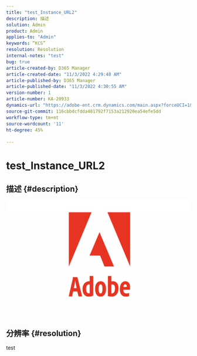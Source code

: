 ```yaml
---
title: "test_Instance_URL2"
description: 描述
solution: Admin
product: Admin
applies-to: "Admin"
keywords: “KCS”
resolution: Resolution
internal-notes: "test"
bug: true
article-created-by: D365 Manager
article-created-date: "11/3/2022 4:29:48 AM"
article-published-by: D365 Manager
article-published-date: "11/3/2022 4:30:55 AM"
version-number: 1
article-number: KA-20933
dynamics-url: "https://adobe-ent.crm.dynamics.com/main.aspx?forceUCI=1&pagetype=entityrecord&etn=knowledgearticle&id=6679af23-305b-ed11-9561-6045bd0063aa"
source-git-commit: 116cbbdcfdda481792f7153a212920ea54efe5dd
workflow-type: tm+mt
source-wordcount: '11'
ht-degree: 45%

---
```


# test_Instance_URL2

## 描述 {#description}

![](assets/___45600246-305b-ed11-9561-6045bd0063aa___.png)

## 分辨率 {#resolution}


test
